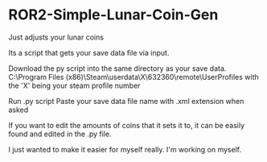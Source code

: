 # ROR2-Simple-Lunar-Coin-Gen
Just adjusts your lunar coins

Its a script that gets your save data file via input. 

Download the py script into the same directory as your save data.
  C:\Program Files (x86)\Steam\userdata\X\632360\remote\UserProfiles
  with the 'X' being your steam profile number

Run .py script
Paste your save data file name with .xml extension when asked

If you want to edit the amounts of coins that it sets it to, it can be easily found and edited in the .py file.

I just wanted to make it easier for myself really. I'm working on myself.
